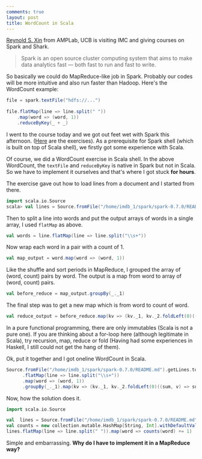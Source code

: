 ```yaml
---
comments: true
layout: post
title: WordCount in Scala
---
```


[Reynold S. Xin](http://www.cs.berkeley.edu/~rxin/) from AMPLab, UCB is visiting IMC and giving courses on Spark and Shark.  

> Spark is an open source cluster computing system that aims to make data analytics fast — both fast to run and fast to write.

So basically we could do MapReduce-like job in Spark. Probably our codes will be more intuitive and also run faster than Hadoop. Here's the WordCount example:

```scala
file = spark.textFile("hdfs://...")
 
file.flatMap(line => line.split(" "))
    .map(word => (word, 1))
    .reduceByKey(_ + _)
```

I went to the course today and we got out feet wet with Spark this afternoon. ([Here](http://www.cs.berkeley.edu/~rxin/ampcamp-ecnu/) are the exercises). As a prerequisite for Spark shell (which is built on top of Scala shell), we firstly got some experience with Scala.

Of course, we did a WordCount exercise in Scala shell.
In the above WordCount, the `textFile` and `reduceByKey` is native in Spark but not in Scala. So we have to implement it ourselves and that's where I got stuck **for hours**. 

The exercise gave out how to load lines from a document and I started from there.

```scala
import scala.io.Source
scala> val lines = Source.fromFile("/home/imdb_1/spark/spark-0.7.0/README.md").getLines.toArray
```

Then to split a line into words and put the output arrays of words in a single array, I used `flatMap` as above. 

```scala
val words = line.flatMap(line => line.split("\\s+"))
```

Now wrap each word in a pair with a count of 1. 

```scala
val map_output = word.map(word => (word, 1))
```

Like the shuffle and sort periods in MapReduce, I grouped the array of (word, count) pairs by word. The output is a map from word to array of (word, count) pairs. 

```scala
val before_reduce = map_output.groupBy(_._1)
```

The final step was to get a new map which is from word to count of word.

```scala
val reduce_output = before_reduce.map(kv => (kv._1, kv._2.foldLeft(0)((sum, v) => sum + v._2)))
```

In a pure functional programming, there are only immutables (Scala is not a pure one). If you are thinking about a for-loop here (although legitimate in Scala), try recursion, map, reduce or fold (Having had some experiences in Haskell, I still could not get the hang of them). 

Ok, put it together and I got oneline WordCount in Scala. 

```scala
Source.fromFile("/home/imdb_1/spark/spark-0.7.0/README.md").getLines.toArray
      .flatMap(line => line.split("\\s+"))
      .map(word => (word, 1))
      .groupBy(_._1).map(kv => (kv._1, kv._2.foldLeft(0)((sum, v) => sum + v._2)))
```

Now, how the solution does it. 

```scala
import scala.io.Source

val  lines = Source.fromFile("/home/imdb_1/spark/spark-0.7.0/README.md").getLines.toArray
val counts = new collection.mutable.HashMap[String, Int].withDefaultValue(0)
lines.flatMap(line => line.split(" ")).map(word => counts(word) += 1)
```

Simple and embarrassing. **Why do I have to implement it in a MapReduce way?**

